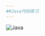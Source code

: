 ```yaml
---
##Java代码练习
---
```

![Java](https://d14b9ctw0m6fid.cloudfront.net/ugblog/wp-content/uploads/2022/11/image1-16.png "")
